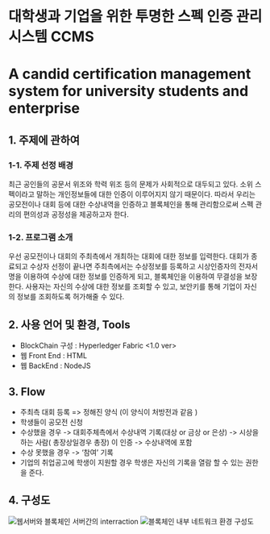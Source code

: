 # 대학생과 기업을 위한 투명한 스펙 인증 관리 시스템 	CCMS
# A candid certification management system for university students and enterprise
## 1. 주제에 관하여
### 1-1. 주제 선정 배경
최근 공인들의 공문서 위조와 학력 위조 등의 문제가 사회적으로 대두되고 있다. 소위 스펙이라고 말하는 개인정보들에 대한 인증이 이루어지지 않기 때문이다. 따라서 우리는 공모전이나 대회 등에 대한 수상내역을 인증하고 블록체인을 통해 관리함으로써 스펙 관리의 편의성과 공정성을 제공하고자 한다.
### 1-2. 프로그램 소개
우선 공모전이나 대회의 주최측에서 개최하는 대회에 대한 정보를 입력한다. 대회가 종료되고 수상자 선정이 끝나면 주최측에서는 수상정보를 등록하고 시상인증자의 전자서명을 이용하여 수상에 대한 정보를 인증하게 되고, 블록체인을 이용하여 무결성을 보장한다.
 사용자는 자신의 수상에 대한 정보를 조회할 수 있고, 보안키를 통해 기업이 자신의 정보를 조회하도록 허가해줄 수 있다.
## 2. 사용 언어 및 환경, Tools
+ BlockChain 구성 : Hyperledger Fabric <1.0 ver>
+ 웹 Front End : HTML
+ 웹 BackEnd : NodeJS
## 3. Flow
+ 주최측 대회 등록 => 정해진 양식 (이 양식이 처방전과 같음 ) 
+ 학생들이 공모전 신청
+ 수상했을 경우 -> 대회주체측에서 수상내역 기록(대상 or 금상 or 은상) -> 시상을 하는 사람( 총장상일경우 총장) 이 인증 -> 수상내역에 포함
+ 수상 못했을 경우 -> ‘참여’ 기록
+ 기업의 취업공고에 학생이 지원할 경우 학생은 자신의 기록을 열람 할 수 있는 권한을 준다.
## 4. 구성도
![웹서버와 블록체인 서버간의 interraction]({{site.baseurl}}//1.png)
![블록체인 내부 네트워크 환경 구성도]({{site.baseurl}}/2.png)






